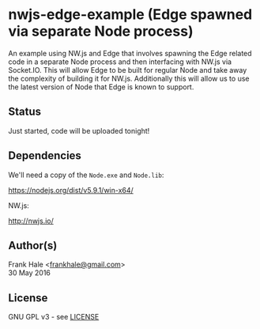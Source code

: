 # nwjs-edge-example (Edge spawned via separate Node process)

An example using NW.js and Edge that involves spawning the Edge related code in
a separate Node process and then interfacing with NW.js via Socket.IO. This will
allow Edge to be built for regular Node and take away the complexity of building
it for NW.js. Additionally this will allow us to use the latest version of Node
that Edge is known to support.

## Status

Just started, code will be uploaded tonight!

## Dependencies

We'll need a copy of the `Node.exe` and `Node.lib`:

https://nodejs.org/dist/v5.9.1/win-x64/

NW.js:

http://nwjs.io/

## Author(s)

Frank Hale &lt;frankhale@gmail.com&gt;  
30 May 2016

## License

GNU GPL v3 - see [LICENSE](LICENSE)
